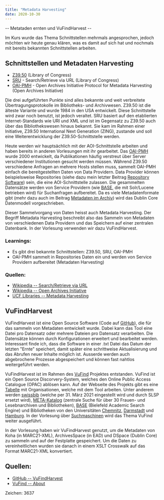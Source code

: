 ```yaml
---
title: "Metadata Harvesting"
date: 2020-10-30
---
```


-- Metataden ernten und VuFindHarvest --

Im Kurs wurde das Thema Schnittstellen mehrmals angesprochen, jedoch möchten wir heute genau klären, was es damit auf sich hat und nochmals mit bereits bekannten Schnittstellen arbeiten.

## Schnittstellen und Metadaten Harvesting

- [Z39.50](https://de.wikipedia.org/wiki/Z39.50) (Library of Congress)
- [SRU](https://de.wikipedia.org/wiki/Search/Retrieve_via_URL) - Search/Retrieve via URL (Library of Congress)
- [OAI-PMH](https://de.wikipedia.org/wiki/Open_Archives_Initiative) - Open Archives Initiative Protocol for Metadata Harvesting (Open Archives Initiative)


Die drei aufgeführten Punkte sind alles bekannte und weit verbreitete Übertragungsprotokolle im Bibliotheks- und Archivwesen. Z39.50 ist die älteste Variante und wurde 1984 in den USA entwickelt. Diese Schnittstelle wird zwar noch benutzt, ist jedoch veraltet. SRU basiert auf den etablierten Internet-Standards wie URI und XML und ist im Gegensatz zu Z39.50 auch über das Bibliothekswesen hinaus bekannt. Sie kam im Rahmen einer Initiative, Z39.50 International Next Generation (ZING), zustande und soll eine Weiterentwicklung der Z39.50-Schnittstelle werden.

Heute werden wir hauptsächlich mit der AOI-Schnittstelle arbeiten und haben bereits in anderen Vorlesungen mit ihr gearbeitet. Das [OAI-PMH](http://www.openarchives.org/OAI/openarchivesprotocol.html) wurde 2000 entwickelt, da Publikationen häufig verstreut über Server verschiedener Institutionen gesucht werden müssen. Während Z39.50 verschiedene Anfragen an mehrere Hosts stellen muss, sammelt OAI-PMH einfach die bereitgestellten Daten von Data Providern. Data Provider können beispielsweise Repositories (siehe dazu mein letzter Beitrag [Repository Software](https://tinablabla.github.io/bainotes/2020/10/16/Repository-Software.html)) sein, die eine AOI-Schnittstelle zulassen. Die gesammelten Datensätze werden von Service Providern (wie [BASE](https://de.wikipedia.org/wiki/Bielefeld_Academic_Search_Engine), die mit Solr/Lucene betrieben wird) für Suchanfragen aufbereitet. Da es viele Metadatenformate gibt (mehr dazu auch im Beitrag [Metadaten im Archiv](https://tinablabla.github.io/bainotes/2020/10/09/Metadaten-im-Archiv.html)) wird das Dublin Core Datenmodell vorgeschrieben.

Dieser Sammelvorgang von Daten heisst auch Metadata Harvesting. Der Begriff Metadata Harvesting beschreibt also das Sammeln von Metadaten von verschiedenen Data Providern und das Speichern auf einer zentralen Datenbank. In der Vorlesung verwenden wir dazu VuFindHarvest.

### Learnings:
- Es gibt drei bekannte Schnittstellen: Z39.50, SRU, OAI-PMH
- OAI-PMH sammelt in Repositories Daten ein und werden von Service Providern aufbereitet (Metadaten Harvesting)

### Quellen:
- [Wikipedia -- Search/Retrieve via URL](https://de.wikipedia.org/wiki/Search/Retrieve_via_URL)
- [Wikipedia -- Open Archives Initiative](https://de.wikipedia.org/wiki/Open_Archives_Initiative)
- [UCF Libraries -- Metadata Harvesting](https://guides.ucf.edu/metadata/metaHarvesting)

## VuFindHarvest
VuFindHarvest ist eine Open Source Software (Code auf [GitHub](https://github.com/vufind-org/vufindharvest)), die für das sammeln von Metadaten entwickelt wurde. Dabei kann das Tool eine Datei pro Datensatz oder mehrere Dateien pro Datensatz verarbeiten. Die Datensätze können durch Konfigurationen erweitert und bearbeitet werden. Interessant finde ich, dass die Software in einer .txt Datei das Datum der letzten "Ernte" speichert, damit später eine schrittweise Aktualisierung und das Abrufen neuer Inhalte möglich ist. Ausserde werden auch abgebrochene Prozesse abgespeichert und können fast nahtlos weitergeführt werden.

VuFindHarvest ist im Rahmen des [VuFind](https://vufind.org/vufind/) Projektes entstanden. VuFind ist ein Open Source Discorvery-System, welches den Online Public Access Catalogue (OPAC) ablösen kann. Auf der Webseite des Projekts gibt es eine [Tabelle](https://vufind.org/wiki/community:installations) mit Organisationen, welche mit dem Tool arbeiten. Unter anderem werden [swissbib](https://www.swissbib.ch/) (welche per 31. März 2021 eingestellt wird und durch SLSP ersetzt wird), [META-Katalog](https://www.meta-katalog.eu/) (zentrale Suche für über 30 Frauen- und Lesebnarchiven und Bibliotheken), [BASE](https://www.base-search.net/) (Bielefeld Academic Search Engine) und Bibliotheken von den Universitäten [Chemnitz](https://www.tu-chemnitz.de/ub/), [Darmstadt](https://www.ulb.tu-darmstadt.de/service/start/index.en.jsp) und [Hamburg](https://www.tub.tuhh.de/). In der Vorlesung über [Suchmaschinen](https://tinablabla.github.io/bainotes/2020/12/11/Suchmaschinen.html) wird das Thema VuFind weiter ausgeführt.

In der Vorlesung haben wir VuFindHarvest genutzt, um die Metadaten von Koha (in MARC21-XML), ArchivesSpace (in EAD) und DSpace (Dublin Core) zu sammeln und auf der Festplatte gespeichert. Um die Daten zu vereinheitlichen wurden sie danach in einem XSLT Crosswalk auf das Format MARC21-XML konvertiert.

## Quellen:
- [GitHub -- VuFindHarvest](https://github.com/vufind-org/vufindharvest)
- [VuFind -- About](https://vufind.org/vufind/about.html)

Zeichen: 3637
